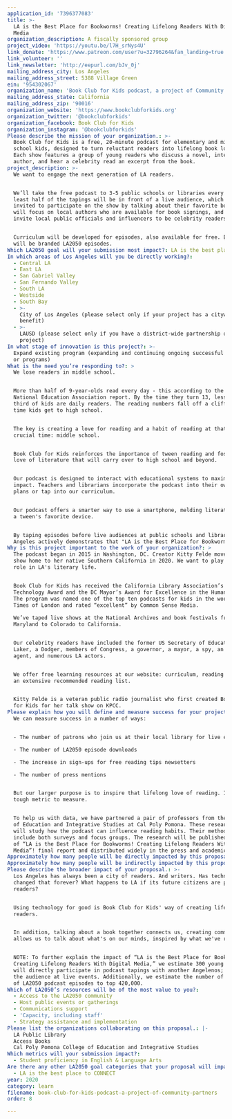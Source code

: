 ```yaml
---
application_id: '7396377083'
title: >-
  LA is the Best Place for Bookworms! Creating Lifelong Readers With Digital
  Media
organization_description: A fiscally sponsored group
project_video: 'https://youtu.be/l7H_srNys4U'
link_donate: 'https://www.patreon.com/user?u=32796264&fan_landing=true'
link_volunteer: ''
link_newsletter: 'http://eepurl.com/bJv_0j'
mailing_address_city: Los Angeles
mailing_address_street: 5388 Village Green
ein: '954302067'
organization_name: 'Book Club for Kids podcast, a project of Community Partners'
mailing_address_state: California
mailing_address_zip: '90016'
organization_website: 'https://www.bookclubforkids.org'
organization_twitter: '@bookclubforkids'
organization_facebook: Book Club for Kids
organization_instagram: '@bookclubforkids'
Please describe the mission of your organization.: >-
  Book Club for Kids is a free, 20-minute podcast for elementary and middle
  school kids, designed to turn reluctant readers into lifelong book lovers.
  Each show features a group of young readers who discuss a novel, interview the
  author, and hear a celebrity read an excerpt from the book.
project_description: >-
  We want to engage the next generation of LA readers. 


  We’ll take the free podcast to 3-5 public schools or libraries every month. At
  least half of the tapings will be in front of a live audience, which will be
  invited to participate on the show by talking about their favorite book. We
  will focus on local authors who are available for book signings, and we’ll
  invite local public officials and influencers to be celebrity readers.


  Curriculum will be developed for episodes, also available for free. Episodes
  will be branded LA2050 episodes.
Which LA2050 goal will your submission most impact?: LA is the best place to LEARN
In which areas of Los Angeles will you be directly working?:
  - Central LA
  - East LA
  - San Gabriel Valley
  - San Fernando Valley
  - South LA
  - Westside
  - South Bay
  - >-
    City of Los Angeles (please select only if your project has a citywide
    benefit)
  - >-
    LAUSD (please select only if you have a district-wide partnership or
    project)
In what stage of innovation is this project?: >-
  Expand existing program (expanding and continuing ongoing successful projects
  or programs)
What is the need you’re responding to?: >
  We lose readers in middle school. 


  More than half of 9-year-olds read every day - this according to the 2007
  National Education Association report. By the time they turn 13, less than a
  third of kids are daily readers. The reading numbers fall off a cliff by the
  time kids get to high school. 


  The key is creating a love for reading and a habit of reading at that most
  crucial time: middle school. 


  Book Club for Kids reinforces the importance of tween reading and fosters a
  love of literature that will carry over to high school and beyond.  


  Our podcast is designed to interact with educational systems to maximize our
  impact. Teachers and librarians incorporate the podcast into their own lesson
  plans or tap into our curriculum. 


  Our podcast offers a smarter way to use a smartphone, melding literature with
  a tween's favorite device.


  By taping episodes before live audiences at public schools and libraries, Los
  Angeles actively demonstrates that "LA is the Best Place for Bookworms!"
Why is this project important to the work of your organization?: >
  The podcast began in 2015 in Washington, DC. Creator Kitty Felde moved the
  show home to her native Southern California in 2020. We want to play a central
  role in LA's literary life.


  Book Club for Kids has received the California Library Association’s
  Technology Award and the DC Mayor’s Award for Excellence in the Humanities.
  The program was named one of the top ten podcasts for kids in the world by The
  Times of London and rated “excellent” by Common Sense Media.
   
  We’ve taped live shows at the National Archives and book festivals from
  Maryland to Colorado to California. 


  Our celebrity readers have included the former US Secretary of Education, a
  Laker, a Dodger, members of Congress, a governor, a mayor, a spy, an FBI
  agent, and numerous LA actors.


  We offer free learning resources at our website: curriculum, reading tips, and
  an extensive recommended reading list.


  Kitty Felde is a veteran public radio journalist who first created Book Club
  for Kids for her talk show on KPCC.
Please explain how you will define and measure success for your project.: >
  We can measure success in a number of ways: 


  - The number of patrons who join us at their local library for live events

  - The number of LA2050 episode downloads

  - The increase in sign-ups for free reading tips newsetters

  - The number of press mentions


  But our larger purpose is to inspire that lifelong love of reading. It’s a
  tough metric to measure.


  To help us with data, we have partnered a pair of professors from the College
  of Education and Integrative Studies at Cal Poly Pomona. These researchers
  will study how the podcast can influence reading habits. Their methods will
  include both surveys and focus groups. The research will be published as part
  of “LA is the Best Place for Bookworms! Creating Lifelong Readers With Digital
  Media”! final report and distributed widely in the press and academic media.
Approximately how many people will be directly impacted by this proposal?: '1800'
Approximately how many people will be indirectly impacted by this proposal?: '420000'
Please describe the broader impact of your proposal.: >-
  Los Angeles has always been a city of readers. And writers. Has technology
  changed that forever? What happens to LA if its future citizens are poor
  readers? 


  Using technology for good is Book Club for Kids' way of creating lifelong
  readers. 


  In addition, talking about a book together connects us, creating community. It
  allows us to talk about what's on our minds, inspired by what we've read.


  NOTE: To further explain the impact of “LA is the Best Place for Bookworms!
  Creating Lifelong Readers With Digital Media,” we estimate 300 young readers
  will directly participate in podcast tapings with another Angelenos; 1800 in
  the audience at live events. Additionally, we estimate the number of downloads
  of LA2050 podcast episodes to top 420,000.
Which of LA2050’s resources will be of the most value to you?:
  - Access to the LA2050 community
  - Host public events or gatherings
  - Communications support
  - 'Capacity, including staff'
  - Strategy assistance and implementation
Please list the organizations collaborating on this proposal.: |-
  LA Public Library
  Access Books
  Cal Poly Pomona College of Education and Integrative Studies
Which metrics will your submission impact?:
  - Student proficiency in English & Language Arts
Are there any other LA2050 goal categories that your proposal will impact?:
  - LA is the best place to CONNECT
year: 2020
category: learn
filename: book-club-for-kids-podcast-a-project-of-community-partners
order: 8

---
```

